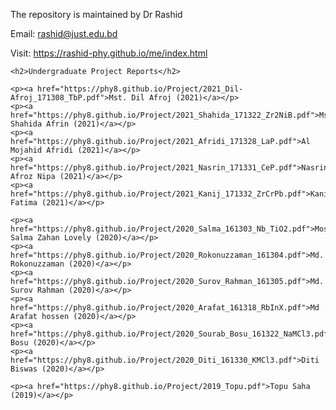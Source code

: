<html lang="en">
  <head>
    <meta name="viewport" content="width=device-width, initial-scale=1">
  </head>

  <body>
  
  <p>The repository is maintained by Dr Rashid</p>
  <p>Email: <a href="mailto:rashid@just.edu.bd">rashid@just.edu.bd</a></p>
  <p>Visit: <a href="https://rashid-phy.github.io/me/index.html">https://rashid-phy.github.io/me/index.html</a></p>
    
    <h2>Undergraduate Project Reports</h2>

    <p><a href="https://phy8.github.io/Project/2021_Dil-Afroj_171308_TbP.pdf">Mst. Dil Afroj (2021)</a></p>
    <p><a href="https://phy8.github.io/Project/2021_Shahida_171322_Zr2NiB.pdf">Mst. Shahida Afrin (2021)</a></p>
    <p><a href="https://phy8.github.io/Project/2021_Afridi_171328_LaP.pdf">Al Mojahid Afridi (2021)</a></p>
    <p><a href="https://phy8.github.io/Project/2021_Nasrin_171331_CeP.pdf">Nasrin Afroz Nipa (2021)</a></p>
    <p><a href="https://phy8.github.io/Project/2021_Kanij_171332_ZrCrPb.pdf">Kanij Fatima (2021)</a></p>

    <p><a href="https://phy8.github.io/Project/2020_Salma_161303_Nb_TiO2.pdf">Most. Salma Zahan Lovely (2020)</a></p>
    <p><a href="https://phy8.github.io/Project/2020_Rokonuzzaman_161304.pdf">Md. Rokonuzzaman (2020)</a></p>
    <p><a href="https://phy8.github.io/Project/2020_Surov_Rahman_161305.pdf">Md. Surov Rahman (2020)</a></p>
    <p><a href="https://phy8.github.io/Project/2020_Arafat_161318_RbInX.pdf">Md Arafat hossen (2020)</a></p>
    <p><a href="https://phy8.github.io/Project/2020_Sourab_Bosu_161322_NaMCl3.pdf">Sourab Bosu (2020)</a></p>
    <p><a href="https://phy8.github.io/Project/2020_Diti_161330_KMCl3.pdf">Diti Biswas (2020)</a></p>
          
    <p><a href="https://phy8.github.io/Project/2019_Topu.pdf">Topu Saha (2019)</a></p>

  
  </body>
</html>
